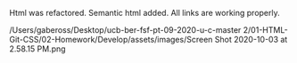 Html was refactored. Semantic html added. All links are working properly.

/Users/gabeross/Desktop/ucb-ber-fsf-pt-09-2020-u-c-master 2/01-HTML-Git-CSS/02-Homework/Develop/assets/images/Screen Shot 2020-10-03 at 2.58.15 PM.png
